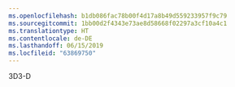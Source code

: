 ```yaml
---
ms.openlocfilehash: b1db086fac78b00f4d17a8b49d559233957f9c79
ms.sourcegitcommit: 1bb00d2f4343e73ae8d58668f02297a3cf10a4c1
ms.translationtype: HT
ms.contentlocale: de-DE
ms.lasthandoff: 06/15/2019
ms.locfileid: "63869750"
---
```

<span data-ttu-id="0dcd3-101">3D</span><span class="sxs-lookup"><span data-stu-id="0dcd3-101">3-D</span></span>